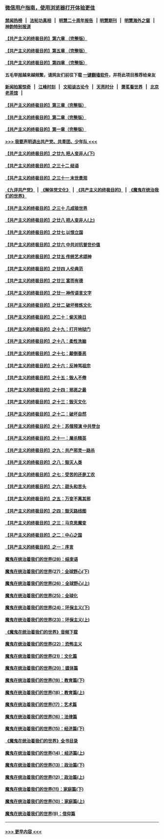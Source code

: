 ### [微信用户指南，使用浏览器打开体验更佳](https://github.com/gfw-breaker/banned-news1/blob/master/indexes/wechat-guide.md?t=0)
#### [禁闻热榜](热点新闻.md?t=0)  &nbsp;&nbsp;|&nbsp;&nbsp; [法轮功真相](https://github.com/gfw-breaker/truth/blob/master/README.md?t=0) &nbsp;&nbsp;|&nbsp;&nbsp; [明慧二十周年报告](https://github.com/gfw-breaker/mh-reports/blob/master/README.md?t=0) &nbsp;&nbsp;|&nbsp;&nbsp;[明慧期刊](https://github.com/gfw-breaker/mh-qikan) &nbsp;&nbsp;|&nbsp;&nbsp; [明慧海外之窗](https://github.com/gfw-breaker/mh-news/blob/master/README.md?t=0) &nbsp;&nbsp;|&nbsp;&nbsp; [神韵特别报道](https://github.com/gfw-breaker/mh-news/blob/master/shenyun.md?t=0)
#### [【共产主义的终极目的】第六章 （完整版）](../pages/nsc422/n11428913.md?t=02160033) 
#### [【共产主义的终极目的】第五章 （完整版）](../pages/nsc422/n11428912.md?t=02160033) 
#### [【共产主义的终极目的】第四章 （完整版）](../pages/nsc422/n11428907.md?t=02160033) 
#### 五毛举报越来越频繁，请网友们前往下载 [一键翻墙软件](https://github.com/gfw-breaker/ssr-accounts)，并将此项目推荐给亲友
#### [新闻拍案惊奇](https://github.com/gfw-breaker/banned-news1/blob/master/pages/link4.md) &nbsp;&nbsp;|&nbsp;&nbsp; [江峰时刻](https://github.com/gfw-breaker/banned-news1/blob/master/pages/link4.md) &nbsp;&nbsp;|&nbsp;&nbsp; [文昭谈古论今](https://github.com/gfw-breaker/banned-news1/blob/master/pages/link4.md) &nbsp;&nbsp;|&nbsp;&nbsp; [天亮时分](https://github.com/gfw-breaker/banned-news1/blob/master/pages/link4.md) &nbsp;&nbsp;|&nbsp;&nbsp; [萧茗看世界](https://github.com/gfw-breaker/banned-news1/blob/master/pages/link4.md) &nbsp;&nbsp;|&nbsp;&nbsp; [北京老茶馆](https://github.com/gfw-breaker/banned-news1/blob/master/pages/link4.md) &nbsp;&nbsp;|&nbsp;&nbsp; 
#### [【共产主义的终极目的】第三章（完整版）](../pages/nsc422/n11428848.md?t=02160033) 
#### [【共产主义的终极目的】第二章（完整版）](../pages/nsc422/n11428831.md?t=02160033) 
#### [【共产主义的终极目的】第一章（完整版）](../pages/nsc422/n11417651.md?t=02160033) 
#### [>>> 我要声明退出共产党、共青团、少年队 <<<](https://github.com/begood0513/goodnews/blob/master/quit/letter.md) 
#### [【共产主义的终极目的】之廿九 把人变非人(下)](../pages/nsc422/n11344140.md?t=02160033) 
#### [【共产主义的终极目的】之三十二 结语](../pages/nsc422/n11360535.md?t=02160033) 
#### [【共产主义的终极目的】之三十一 末世景观](../pages/nsc422/n11351129.md?t=02160033) 
#### [《九评共产党》](https://github.com/begood0513/9ping.md/blob/master/README.md) &nbsp;|&nbsp; [《解体党文化》](../../../../jtdwh.md/blob/master/README.md)  &nbsp;|&nbsp; [《共产主义的终极目的》](../../../../gczydzjmd.md/blob/master/README.md) &nbsp;|&nbsp; [《魔鬼在统治我们的世界》](../../../../mgztzwmdsj.md/blob/master/README.md) 
#### [【共产主义的终极目的】之三十 几成狼世界](../pages/nsc422/n11348280.md?t=02160033) 
#### [【共产主义的终极目的】之廿八 把人变非人(上)](../pages/nsc422/n11340492.md?t=02160033) 
#### [【共产主义的终极目的】之廿七 以恨立国](../pages/nsc422/n11336944.md?t=02160033) 
#### [【共产主义的终极目的】之廿六 中共对抗普世价值](../pages/nsc422/n11324785.md?t=02160033) 
#### [【共产主义的终极目的】之廿五 传统艺术颂神](../pages/nsc422/n11296396.md?t=02160033) 
#### [【共产主义的终极目的】之廿四 人伦典范](../pages/nsc422/n11296397.md?t=02160033) 
#### [【共产主义的终极目的】之廿三 富而有德](../pages/nsc422/n11283598.md?t=02160033) 
#### [【共产主义的终极目的】之廿一 神传语言文字](../pages/nsc422/n11263265.md?t=02160033) 
#### [【共产主义的终极目的】之廿二 破坏修炼文化](../pages/nsc422/n11245728.md?t=02160033) 
#### [【共产主义的终极目的】之二十：偷天换日](../pages/nsc422/n11238846.md?t=02160033) 
#### [【共产主义的终极目的】之十九：打开地狱门](../pages/nsc422/n11206376.md?t=02160033) 
#### [【共产主义的终极目的】之十八：柔性洗脑](../pages/nsc422/n11199994.md?t=02160033) 
#### [【共产主义的终极目的】之十七：颠倒善恶](../pages/nsc422/n11179782.md?t=02160033) 
#### [【共产主义的终极目的】之十六：反神骂祖宗](../pages/nsc422/n11166798.md?t=02160033) 
#### [【共产主义的终极目的】之十五：毁人不倦](../pages/nsc422/n11166792.md?t=02160033) 
#### [【共产主义的终极目的】之十四：邪恶之最](../pages/nsc422/n11150249.md?t=02160033) 
#### [【共产主义的终极目的】之十三：毁灭文化](../pages/nsc422/n11135227.md?t=02160033) 
#### [【共产主义的终极目的】之十二：破坏自然](../pages/nsc422/n11135214.md?t=02160033) 
#### [【共产主义的终极目的】之十：苏俄预演 中共登台](../pages/nsc422/n11118424.md?t=02160033) 
#### [【共产主义的终极目的】之十一：屠杀精英](../pages/nsc422/n11118442.md?t=02160033) 
#### [【共产主义的终极目的】之九：共产邪灵一路杀](../pages/nsc422/n11114139.md?t=02160033) 
#### [【共产主义的终极目的】之八：毁灭人类](../pages/nsc422/n11108503.md?t=02160033) 
#### [【共产主义的终极目的】之七：受苦的还是工农](../pages/nsc422/n11101809.md?t=02160033) 
#### [【共产主义的终极目的】之六：甜头和苦头](../pages/nsc422/n11096971.md?t=02160033) 
#### [【共产主义的终极目的】之五：万变不离其邪](../pages/nsc422/n11091285.md?t=02160033) 
#### [【共产主义的终极目的】之四：毁灭路线图](../pages/nsc422/n11086284.md?t=02160033) 
#### [【共产主义的终极目的】之三：马克思魔变](../pages/nsc422/n11061941.md?t=02160033) 
#### [【共产主义的终极目的】之二：中心之国](../pages/nsc422/n11047728.md?t=02160033) 
#### [【共产主义的终极目的】之一：序言](../pages/nsc422/n11086077.md?t=02160033) 
#### [魔鬼在统治着我们的世界(28)：结束语](../pages/nsc422/n10936246.md?t=02160033) 
#### [魔鬼在统治着我们的世界(27)：全球野心(下)](../pages/nsc422/n10928319.md?t=02160033) 
#### [魔鬼在统治着我们的世界(26)：全球野心(上)](../pages/nsc422/n10900318.md?t=02160033) 
#### [魔鬼在统治着我们的世界(25)：全球化](../pages/nsc422/n10788205.md?t=02160033) 
#### [魔鬼在统治着我们的世界(24)：环保主义(下)](../pages/nsc422/n10695307.md?t=02160033) 
#### [魔鬼在统治着我们的世界(23)：环保主义(上)](../pages/nsc422/n10688613.md?t=02160033) 
#### [《魔鬼在统治着我们的世界》音频下载](../pages/nsc422/n10635553.md?t=02160033) 
#### [魔鬼在统治着我们的世界(22)：恐怖主义](../pages/nsc422/n10614727.md?t=02160033) 
#### [魔鬼在统治着我们的世界(21)：文化篇](../pages/nsc422/n10597706.md?t=02160033) 
#### [魔鬼在统治着我们的世界(20)：媒体篇](../pages/nsc422/n10586579.md?t=02160033) 
#### [魔鬼在统治着我们的世界(19)：教育篇(下)](../pages/nsc422/n10564808.md?t=02160033) 
#### [魔鬼在统治着我们的世界(18)：教育篇(上)](../pages/nsc422/n10526970.md?t=02160033) 
#### [魔鬼在统治着我们的世界(17)：艺术篇](../pages/nsc422/n10499093.md?t=02160033) 
#### [魔鬼在统治着我们的世界(16)：法律篇](../pages/nsc422/n10485969.md?t=02160033) 
#### [魔鬼在统治着我们的世界(15)：经济篇(下)](../pages/nsc422/n10469975.md?t=02160033) 
#### [《魔鬼在统治着我们的世界》全书目录](../pages/nsc422/n10464261.md?t=02160033) 
#### [魔鬼在统治着我们的世界(14)：经济篇(上)](../pages/nsc422/n10457370.md?t=02160033) 
#### [魔鬼在统治着我们的世界(13)：政治篇(下)](../pages/nsc422/n10448270.md?t=02160033) 
#### [魔鬼在统治着我们的世界(12)：政治篇(上)](../pages/nsc422/n10444576.md?t=02160033) 
#### [魔鬼在统治着我们的世界(11)：家庭篇(下)](../pages/nsc422/n10440961.md?t=02160033) 
#### [魔鬼在统治着我们的世界(10)：家庭篇(上)](../pages/nsc422/n10435448.md?t=02160033) 
#### [魔鬼在统治着我们的世界(9)：信仰篇](../pages/nsc422/n10432159.md?t=02160033) 

----
#### [ >>> 更早内容 <<< ](../indexes/nsc422-earlier.md)
